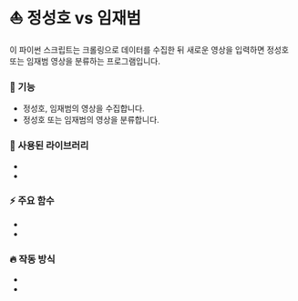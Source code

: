 # ⛵ **정성호  vs 임재범**
이 파이썬 스크립트는 크롤링으로 데이터를 수집한 뒤 새로운 영상을 입력하면 정성호 또는 임재범 영상을 분류하는 프로그램입니다.


### 🚨 기능
* 정성호, 임재범의 영상을 수집합니다.
* 정성호 또는 임재범의 영상을 분류합니다.

### 🏁 사용된 라이브러리
*
*

### ⚡ 주요 함수
*
*

### 🔥 작동 방식
*
*
